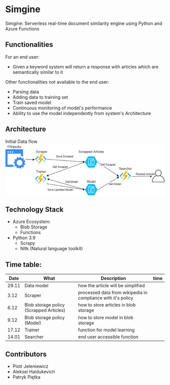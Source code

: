 # Simgine

Simgine: Serverless real-time document similarity engine using Python and Azure Functions

## Functionalities

For an end user:
  - Given a keyword system will return a response with articles 
  which are semantically similar to it

Other functionalities not available to the end user:
  - Parsing data
  - Adding data to training set
  - Train saved model
  - Continuous monitoring of model's performance
  - Ability to use the model independently from system's Architecture

## Architecture

Initial Data flow
![Data Flow](./azure_data_flow.png)

## Technology Stack

- Azure Ecosystem:
    - Blob Storage
    - Functions
- Python 3.9 
    - Scrapy
    - Nltk (Natural language toolkit)

## Time table:


| Date |What|Description|time|
| --- |---|---|---|
| 29.11 |Data model| how the article will be simplified
| 3.12  |Scraper| processed data from wikipedia in compliance with it's policy
| 6.12  |Blob storage policy (Scrapped Articles)|how to store articles in blob storage
| 9.12  |Blob storage policy (Model)|how to store model in blob storage
| 17.12 |Trainer| function for model learning
| 14.01 |Searcher| end user accessible function


## Contributors

- Piotr Jeleniewicz
- Aleksei Haidukevich
- Patryk Piętka
